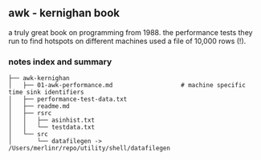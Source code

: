 ## awk -  kernighan book
a truly great book on programming from 1988. the performance tests they run to find hotspots on different machines used a file of 10,000 rows (!).

### notes index and summary
```
├── awk-kernighan
│   ├── 01-awk-performance.md					# machine specific time sink identifiers
│   ├── performance-test-data.txt
│   ├── readme.md
│   ├── rsrc
│   │   ├── asinhist.txt
│   │   └── testdata.txt
│   └── src
│       └── datafilegen -> /Users/merlinr/repo/utility/shell/datafilegen
```
